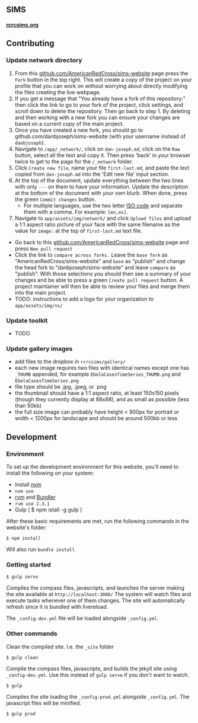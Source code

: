 ## SIMS
#### [rcrcsims.org](http://rcrcsims.org/)

## Contributing

### Update network directory
1. From this [github.com/AmericanRedCross/sims-website](https://github.com/AmericanRedCross/sims-website) page press the `Fork` button in the top right. This will create a copy of the project on your profile that you can work on without worrying about directly modifying the files creating the live webpage.
2. If you get a message that "You already have a fork of this repository:" then click the link to go to your fork of the project, click settings, and scroll down to delete the repository. Then go back to step 1. By deleting and then working with a new fork you can ensure your changes are based on a current copy of the main project.
3. Once you have created a new fork, you should go to github.com/danbjoseph/sims-website (with your username instead of `danbjoseph`).
4. Navigate to `/app/_network/`, click on `dan-joseph.md`, click on the `Raw` button, select all the text and copy it. Then press 'back' in your browser twice to get to the page for the `/_network` folder.
5. Click `Create new file`, name your file `first-last.md`, and paste the text copied from `dan-joseph.md` into the 'Edit new file' input section. 
6. At the top of the document, update everything between the two lines with only `---` on them to have your information. Update the description at the bottom of the document with your own blurb. When done, press the green `Commit changes` button.
    - For multiple languages, use the two letter [ISO code](https://www.loc.gov/standards/iso639-2/php/code_list.php) and separate them with a comma. For example: `[en,es]`.
7.  Navigate to `app/assets/img/network/` and click `Upload files` and upload a 1:1 aspect ratio picture of your face with the same filename as the value for `image:` at the top of `first-last.md` text file.
- Go back to this [github.com/AmericanRedCross/sims-website](https://github.com/AmericanRedCross/sims-website) page and press `New pull request`
- Click the link to `compare across forks.` Leave the `base fork` as "AmericanRedCross/sims-website" and `base` as "publish" and change the head fork to "danbjoseph/sims-website" and leave `compare` as "publish". With those selections you should then see a summary of your changes and be able to press a green `Create pull request` button. A project maintainer will then be able to review your files and merge them into the main project.
- TODO: instructions to add a logo for your organization to `app/assets/img/ns/`

### Update toolkit
- TODO

### Update gallery images
- add files to the dropbox in `rcrcsims/gallery/`
- each new image requires two files with identical names except one has `_THUMB` appended, for example `EbolaCasesTimeSeries_THUMB.png` and `EbolaCasesTimeSeries.png`
- file type should be .jpg, .jpeg, or .png
- the thumbnail should have a 1:1 aspect ratio, at least 150x150 pixels (though they currently display at 88x88), and as small as possible (less than 50kb)
- the full size image can probably have height < 900px for portrait or width < 1200px for landscape and should be around 500kb or less


## Development

### Environment

To set up the development environment for this website, you'll need to install the following on your system:

- Install [nvm](https://github.com/creationix/nvm) 
- `nvm use`
- [rvm](https://rvm.io/) and [Bundler](http://bundler.io/)
- `rvm use 2.3.1`
- Gulp ( $ npm istall -g gulp )

After these basic requirements are met, run the following commands in the website's folder:
```
$ npm install
```
Will also run `bundle install`


### Getting started

```
$ gulp serve
```
Compiles the compass files, javascripts, and launches the server making the site available at `http://localhost:3000/`
The system will watch files and execute tasks whenever one of them changes.
The site will automatically refresh since it is bundled with livereload.

The `_config-dev.yml` file will be loaded alongside `_config.yml`.


### Other commands

Clean the compiled site. I.e. the `_site` folder
```
$ gulp clean
```

Compile the compass files, javascripts, and builds the jekyll site using `_config-dev.yml`.
Use this instead of ```gulp serve``` if you don't want to watch.
```
$ gulp
```

Compiles the site loading the `_config-prod.yml` alongside `_config.yml`. The javascript files will be minified.
```
$ gulp prod
```
